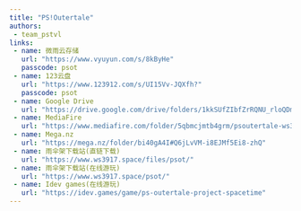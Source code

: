 ```yaml
---
title: "PS!Outertale"
authors:
 - team_pstvl
links:
 - name: 微雨云存储
   url: "https://www.vyuyun.com/s/8kByHe"
   passcode: psot
 - name: 123云盘
   url: "https://www.123912.com/s/UI15Vv-JQXfh?"
   passcode: psot
 - name: Google Drive
   url: "https://drive.google.com/drive/folders/1kkSUfZIbfZrRQNU_rloQDmxy_rkgJDHl?usp=drive_link"
 - name: MediaFire
   url: "https://www.mediafire.com/folder/5qbmcjmtb4grm/psoutertale-ws3917"
 - name: Mega.nz
   url: "https://mega.nz/folder/bi40gA4I#Q6jLvVM-i8EJMf5Ei8-zhQ"
 - name: 雨伞架下载站(直链下载)
   url: "https://www.ws3917.space/files/psot/"
 - name: 雨伞架下载站(在线游玩)
   url: "https://www.ws3917.space/psot/"
 - name: Idev games(在线游玩)
   url: "https://idev.games/game/ps-outertale-project-spacetime"
---
```

